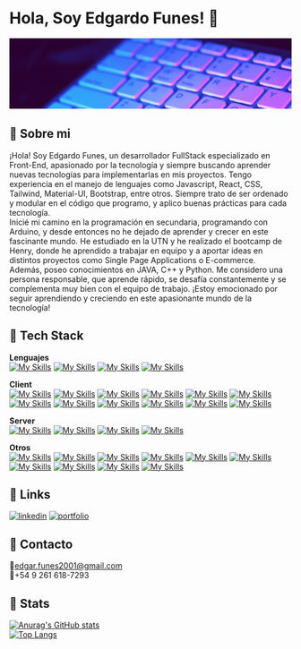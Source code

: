 
# Hola, Soy Edgardo Funes! 👋


![Logo](./banner.gif)


## 🚀 Sobre mi
¡Hola! Soy Edgardo Funes, un desarrollador FullStack especializado en Front-End, apasionado por la tecnología y siempre buscando aprender nuevas tecnologías para implementarlas en mis proyectos. Tengo experiencia en el manejo de lenguajes como Javascript, React, CSS, Tailwind, Material-UI, Bootstrap, entre otros. Siempre trato de ser ordenado y modular en el código que programo, y aplico buenas prácticas para cada tecnología. </br>
Inicié mi camino en la programación en secundaria, programando con Arduino, y desde entonces no he dejado de aprender y crecer en este fascinante mundo. He estudiado en la UTN y he realizado el bootcamp de Henry, donde he aprendido a trabajar en equipo y a aportar ideas en distintos proyectos como Single Page Applications o E-commerce.</br>
Además, poseo conocimientos en JAVA, C++ y Python. Me considero una persona responsable, que aprende rápido, se desafía constantemente y se complementa muy bien con el equipo de trabajo. ¡Estoy emocionado por seguir aprendiendo y creciendo en este apasionante mundo de la tecnología!




## 🔵 Tech Stack

**Lenguajes**<br />
[![My Skills](https://skillicons.dev/icons?i=js)](https://developer.mozilla.org/es/docs/Web/JavaScript)
[![My Skills](https://skillicons.dev/icons?i=java)](https://www.java.com/es/)
[![My Skills](https://skillicons.dev/icons?i=cpp)](https://es.wikipedia.org/wiki/C%2B%2B)
[![My Skills](https://skillicons.dev/icons?i=py)](https://www.python.org)

**Client** <br />
[![My Skills](https://skillicons.dev/icons?i=html)](https://developer.mozilla.org/es/docs/Web/HTML)
[![My Skills](https://skillicons.dev/icons?i=css)](https://developer.mozilla.org/es/docs/Web/CSS)
[![My Skills](https://skillicons.dev/icons?i=react)](https://es.react.dev)
[![My Skills](https://skillicons.dev/icons?i=electron)](https://www.electronjs.org/es/)
[![My Skills](https://skillicons.dev/icons?i=nextjs)](https://nextjs.org)
[![My Skills](https://skillicons.dev/icons?i=redux)](https://react-redux.js.org)
[![My Skills](https://skillicons.dev/icons?i=tailwind)](https://tailwindcss.com)
[![My Skills](https://skillicons.dev/icons?i=materialui)](https://mui.com)
[![My Skills](https://skillicons.dev/icons?i=bootstrap)](https://getbootstrap.com)
[![My Skills](https://skillicons.dev/icons?i=sass)](https://sass-lang.com)
[![My Skills](https://skillicons.dev/icons?i=emotion)](https://emotion.sh/docs/introduction)
[![My Skills](https://skillicons.dev/icons?i=styledcomponents)](https://styled-components.com)

**Server** <br />
[![My Skills](https://skillicons.dev/icons?i=nodejs)](https://nodejs.org/es)
[![My Skills](https://skillicons.dev/icons?i=express)](https://expressjs.com/es/)
[![My Skills](https://skillicons.dev/icons?i=mongodb)](https://www.mongodb.com/es)
[![My Skills](https://skillicons.dev/icons?i=postgres)](https://www.postgresql.org)

**Otros** <br />
[![My Skills](https://skillicons.dev/icons?i=postman)](https://www.postman.com)
[![My Skills](https://skillicons.dev/icons?i=arduino)](https://www.arduino.cc)
[![My Skills](https://skillicons.dev/icons?i=discord)](https://discord.com)
[![My Skills](https://skillicons.dev/icons?i=eclipse)](https://eclipseide.org)
[![My Skills](https://skillicons.dev/icons?i=figma)](https://www.figma.com)
[![My Skills](https://skillicons.dev/icons?i=git)](https://git-scm.com)
[![My Skills](https://skillicons.dev/icons?i=github)](https://github.com)
[![My Skills](https://skillicons.dev/icons?i=godot)](https://godotengine.org)
[![My Skills](https://skillicons.dev/icons?i=ps)](https://www.adobe.com/ar/products/photoshop.html)
[![My Skills](https://skillicons.dev/icons?i=vscode)](https://code.visualstudio.com)


## 🔗 Links
[![linkedin](https://img.shields.io/badge/linkedin-0A66C2?style=for-the-badge&logo=linkedin&logoColor=white)](https://www.linkedin.com/in/edgardo-ibar-funes-ortiz-54ba41217/)
[![portfolio](https://img.shields.io/badge/my_portfolio-000?style=for-the-badge&logo=ko-fi&logoColor=white)](https://portfolio-ednesor.vercel.app)

## 💬 Contacto
🔔edgar.funes2001@gmail.com<br />
🔔+54 9 261 618-7293

## 🤟 Stats
[![Anurag's GitHub stats](https://github-readme-stats.vercel.app/api?username=Ednesor&show_icons=true&theme=radical)](https://github.com/anuraghazra/github-readme-stats) <br />
[![Top Langs](https://github-readme-stats.vercel.app/api/top-langs/?username=Ednesor&layout=compact&theme=radical)](https://github.com/anuraghazra/github-readme-stats)
